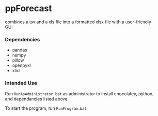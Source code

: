 # ppForecast

combines a tsv and a xls file into a formatted xlsx file with a user-friendly GUI

### Dependencies

* pandas
* numpy
* pillow
* openpyxl
* xlrd

### Intended Use
Run ```RunAsAdministrator.bat``` as administrator to install chocolatey, python, and dependancies listed above.

To start the program, run ```RunProgram.bat```